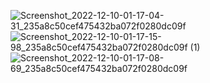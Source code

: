 ![Screenshot_2022-12-10-01-17-04-31_235a8c50cef475432ba072f0280dc09f](https://user-images.githubusercontent.com/100133057/206785742-950a47ac-7524-4bb5-be97-5043fc3288f3.jpg)
![Screenshot_2022-12-10-01-17-15-98_235a8c50cef475432ba072f0280dc09f (1)](https://user-images.githubusercontent.com/100133057/206785757-cdbdb4b3-8a73-4598-b800-73e514a0ff07.jpg)
![Screenshot_2022-12-10-01-17-08-69_235a8c50cef475432ba072f0280dc09f](https://user-images.githubusercontent.com/100133057/206785762-157cee58-0967-4373-8a75-602038a11dd4.jpg)
